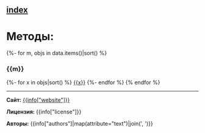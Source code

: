 [index](../index.html)
---

# Методы:

{%- for m, objs in data.items()|sort() %}
### {{m}}

{%- for x in objs|sort() %}
[{{x}}]({{x|urlencode}}.html)
{%- endfor %}
{% endfor %}

---
**Сайт:** [{{info["website"]}}]({{info["website"]}})

**Лицензия:** {{info["license"]}}

**Авторы:** {{info["authors"]|map(attribute="text")|join(', ')}}
